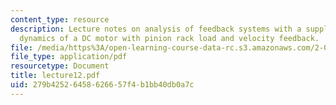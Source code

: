 ```yaml
---
content_type: resource
description: Lecture notes on analysis of feedback systems with a supplement on the
  dynamics of a DC motor with pinion rack load and velocity feedback.
file: /media/https%3A/open-learning-course-data-rc.s3.amazonaws.com/2-004-systems-modeling-and-control-ii-fall-2007/279b42526458626657f4b1bb40db0a7c_lecture12.pdf
file_type: application/pdf
resourcetype: Document
title: lecture12.pdf
uid: 279b4252-6458-6266-57f4-b1bb40db0a7c
---
```

